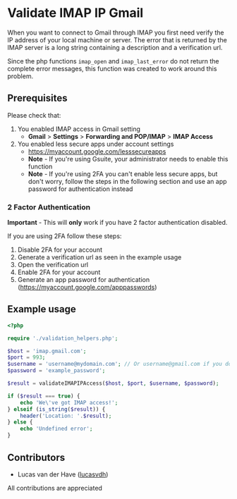 # Validate IMAP IP Gmail

When you want to connect to Gmail through IMAP you first need verify the IP address of your local machine or server. The error that is returned by the IMAP server is a long string containing a description and a verification url.

Since the php functions `imap_open` and `imap_last_error` do not return the complete error messages, this function was created to work around this problem.

## Prerequisites

Please check that:
1. You enabled IMAP access in Gmail setting
   * **Gmail** > **Settings** > **Forwarding and POP/IMAP** > **IMAP Access**
2. You enabled less secure apps under account settings
   * https://myaccount.google.com/lesssecureapps
   * **Note** - If you're using Gsuite, your administrator needs to enable this function
   * **Note** - If you're using 2FA you can't enable less secure apps, but don't worry, follow the steps in the following section and use an app password for authentication instead 

### 2 Factor Authentication
**Important** - This will **only** work if you have 2 factor authentication disabled.

If you are using 2FA follow these steps:
1. Disable 2FA for your account
2. Generate a verification url as seen in the example usage
3. Open the verification url
4. Enable 2FA for your account
5. Generate an app password for authentication (https://myaccount.google.com/apppasswords)

## Example usage

```php
<?php

require './validation_helpers.php';

$host = 'imap.gmail.com';
$port = 993;
$username = 'username@mydomain.com'; // Or username@gmail.com if you don't use Gsuite
$password = 'example_password';

$result = validateIMAPIPAccess($host, $port, $username, $password);

if ($result === true) {
    echo 'We\'ve got IMAP access!';
} elseif (is_string($result)) {
    header('Location: '.$result);
} else {
    echo 'Undefined error';
}
```

## Contributors

* Lucas van der Have ([lucasvdh](https://github.com/lucasvdh))

All contributions are appreciated 